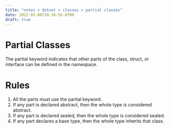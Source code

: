 ```yaml
---
title: "notes > dotnet > classes > partial classes"
date: 2022-03-06T18:16:55-0700
draft: true
---
```

# Partial Classes
The partial keyword indicates that other parts of the class, struct, or interface can be defined in the namespace.

# Rules
1.  All the parts must use the partial keyword.
2.  If any part is declared abstract, then the whole type is considered abstract.
3.  If any part is declared sealed, then the whole type is considered sealed.
4.  If any part declares a base type, then the whole type inherits that class.